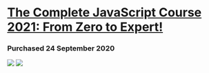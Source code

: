 # [The Complete JavaScript Course 2021: From Zero to Expert!](https://www.udemy.com/course/the-complete-javascript-course/)
### Purchased 24 September 2020

<img src="https://github.com/AJuskys/The_Complete_JavaScript_Course-Projects/blob/master/%231%20-%20Guess%20Number/Capture01.PNG" />
<img src="https://github.com/AJuskys/The_Complete_JavaScript_Course-Projects/blob/master/%231%20-%20Guess%20Number/Capture02.PNG" />
